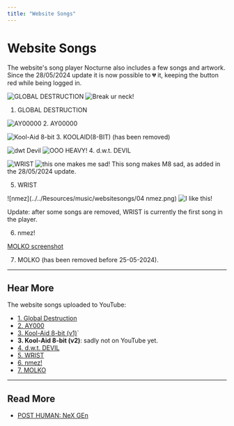 ```yaml
---
title: "Website Songs"
---
```

# Website Songs

The website's song player Nocturne also includes a few songs and artwork.
Since the 28/05/2024 update it is now possible to 💔 it, keeping the button red while 
being logged in.

![GLOBAL DESTRUCTION](../../Resources/music/websitesongs/global_destruction.png)
![Break ur neck!](../../Resources/webpage/global_destruction_m8.png)

1. GLOBAL DESTRUCTION

![AY00000](../../Resources/music/websitesongs/AY00000.png)
2. AY00000

![Kool-Aid 8-bit](../../Resources/music/websitesongs/kool8.png)
3. KOOLAID(8-BIT) (has been removed)

![dwt Devil](../../Resources/music/websitesongs/06.png)
![OOO HEAVY!](../../Resources/webpage/dwtdevil_m8.png)
4. d.w.t. DEVIL

![WRIST](../../Resources/music/websitesongs/WRIST_ARTWORK.png)
![this one makes me sad!](../../Resources/webpage/wrist_m8.png)
This song makes M8 sad, as added in the 28/05/2024 update.

5. WRIST

![nmez](../../Resources/music/websitesongs/04 nmez.png)
![I like this!](../../Resources/webpage/nmez_m8.png)

Update: after some songs are removed, WRIST is currently the first song in the player.

6. nmez!

[MOLKO screenshot](../../Resources/webpage/molko.jpg)

7. MOLKO (has been removed before 25-05-2024).

***

## Hear More

The website songs uploaded to YouTube:

- [1. Global Destruction](https://www.youtube.com/watch?v=45qzhosnLd8)
- [2. AY000](https://www.youtube.com/watch?v=Uw9ntJukzPA)
- [3. Kool-Aid 8-bit (v1)](https://www.youtube.com/watch?v=bJ9rwo_dm48)`
- **3. Kool-Aid 8-bit (v2)**: sadly not on YouTube yet.
- [4. d.w.t. DEVIL](https://www.youtube.com/watch`?v=fI6FdYM8OY0)
- [5. WRIST](https://www.youtube.com/watch?v=89q8OXs2IAY)
- [6. nmez!](https://www.youtube.com/watch?v=e4I4quwlxGM)
- [7. MOLKO](https://www.youtube.com/watch?v=R42y99A9d-U)

***

## Read More

- [POST HUMAN: NeX GEn](ph-nex-gen)